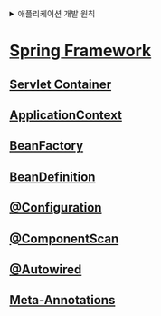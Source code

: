<details>
  <summary>애플리케이션 개발 원칙</summary>

## 애플리케이션 개발 원칙
> SOLID 원칙을 지킨다<br>
하나의 책임만<br>
추상화에 의존<br>
확장에만 열려있도록<br>

</details>

# [Spring Framework](docs/springframework.md)

## [Servlet Container](docs/servlet-container.md)

## [ApplicationContext](docs/applicationcontext.md)

## [BeanFactory](docs/beanfactory.md)

## [BeanDefinition](docs/beanfactory.md)

## [@Configuration](docs/configuration.md)

## [@ComponentScan](docs/ComponentScan.md)

## [@Autowired](docs/Autowired.md)

## [Meta-Annotations](docs/metaannotations.md)

  